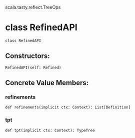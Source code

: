 scala.tasty.reflect.TreeOps
# class RefinedAPI

<pre><code class="language-scala" >class RefinedAPI</pre></code>
## Constructors:
<pre><code class="language-scala" >RefinedAPI(self: Refined)</pre></code>

## Concrete Value Members:
### refinements
<pre><code class="language-scala" >def refinements(implicit ctx: Context): List[Definition]</pre></code>

### tpt
<pre><code class="language-scala" >def tpt(implicit ctx: Context): TypeTree</pre></code>

